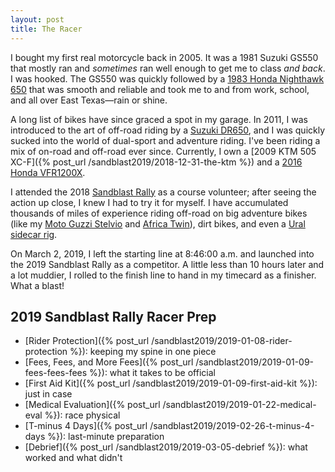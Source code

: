 ```yaml
---
layout: post
title: The Racer
---
```


I bought my first real motorcycle back in 2005. It was a 1981 Suzuki GS550 that mostly ran and _sometimes_ ran well enough to get me to class _and back_. I was hooked. The GS550 was quickly followed by a [1983 Honda Nighthawk 650](/sandblast2019/resources/nighthawk.jpg) that was smooth and reliable and took me to and from work, school, and all over East Texas—rain or shine.

A long list of bikes have since graced a spot in my garage. In 2011, I was introduced to the art of off-road riding by a [Suzuki DR650](/sandblast2019/resources/dr650.jpg), and I was quickly sucked into the world of dual-sport and adventure riding. I've been riding a mix of on-road and off-road ever since. Currently, I own a [2009 KTM 505 XC-F]({% post_url /sandblast2019/2018-12-31-the-ktm %}) and a [2016 Honda VFR1200X](/sandblast2019/resources/vfr1200x.jpg).

I attended the 2018 [Sandblast Rally](https://www.sandblastrally.com/) as a course volunteer; after seeing the action up close, I knew I had to try it for myself. I have accumulated thousands of miles of experience riding off-road on big adventure bikes (like my [Moto Guzzi Stelvio](/sandblast2019/resources/stelvio.jpg) and [Africa Twin](/sandblast2019/resources/africatwin.jpg)), dirt bikes, and even a [Ural sidecar rig](/sandblast2019/resources/ural.jpg).

On March 2, 2019, I left the starting line at 8:46:00 a.m. and launched into the 2019 Sandblast Rally as a competitor. A little less than 10 hours later and a lot muddier, I rolled to the finish line to hand in my timecard as a finisher. What a blast!

## 2019 Sandblast Rally Racer Prep

* [Rider Protection]({% post_url /sandblast2019/2019-01-08-rider-protection %}): keeping my spine in one piece
* [Fees, Fees, and More Fees]({% post_url /sandblast2019/2019-01-09-fees-fees-fees %}): what it takes to be official
* [First Aid Kit]({% post_url /sandblast2019/2019-01-09-first-aid-kit %}): just in case
* [Medical Evaluation]({% post_url /sandblast2019/2019-01-22-medical-eval %}): race physical
* [T-minus 4 Days]({% post_url /sandblast2019/2019-02-26-t-minus-4-days %}): last-minute preparation
* [Debrief]({% post_url /sandblast2019/2019-03-05-debrief %}): what worked and what didn't
